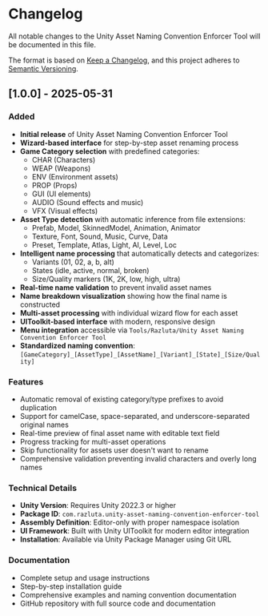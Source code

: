 # Changelog

All notable changes to the Unity Asset Naming Convention Enforcer Tool will be documented in this file.

The format is based on [Keep a Changelog](https://keepachangelog.com/en/1.0.0/),
and this project adheres to [Semantic Versioning](https://semver.org/spec/v2.0.0.html).

## [1.0.0] - 2025-05-31

### Added
- **Initial release** of Unity Asset Naming Convention Enforcer Tool
- **Wizard-based interface** for step-by-step asset renaming process
- **Game Category selection** with predefined categories:
  - CHAR (Characters)
  - WEAP (Weapons)
  - ENV (Environment assets)
  - PROP (Props)
  - GUI (UI elements)
  - AUDIO (Sound effects and music)
  - VFX (Visual effects)
- **Asset Type detection** with automatic inference from file extensions:
  - Prefab, Model, SkinnedModel, Animation, Animator
  - Texture, Font, Sound, Music, Curve, Data
  - Preset, Template, Atlas, Light, AI, Level, Loc
- **Intelligent name processing** that automatically detects and categorizes:
  - Variants (01, 02, a, b, alt)
  - States (idle, active, normal, broken)
  - Size/Quality markers (1K, 2K, low, high, ultra)
- **Real-time name validation** to prevent invalid asset names
- **Name breakdown visualization** showing how the final name is constructed
- **Multi-asset processing** with individual wizard flow for each asset
- **UIToolkit-based interface** with modern, responsive design
- **Menu integration** accessible via `Tools/Razluta/Unity Asset Naming Convention Enforcer Tool`
- **Standardized naming convention**: `[GameCategory]_[AssetType]_[AssetName]_[Variant]_[State]_[Size/Quality]`

### Features
- Automatic removal of existing category/type prefixes to avoid duplication
- Support for camelCase, space-separated, and underscore-separated original names
- Real-time preview of final asset name with editable text field
- Progress tracking for multi-asset operations
- Skip functionality for assets user doesn't want to rename
- Comprehensive validation preventing invalid characters and overly long names

### Technical Details
- **Unity Version**: Requires Unity 2022.3 or higher
- **Package ID**: `com.razluta.unity-asset-naming-convention-enforcer-tool`
- **Assembly Definition**: Editor-only with proper namespace isolation
- **UI Framework**: Built with Unity UIToolkit for modern editor integration
- **Installation**: Available via Unity Package Manager using Git URL

### Documentation
- Complete setup and usage instructions
- Step-by-step installation guide
- Comprehensive examples and naming convention documentation
- GitHub repository with full source code and documentation